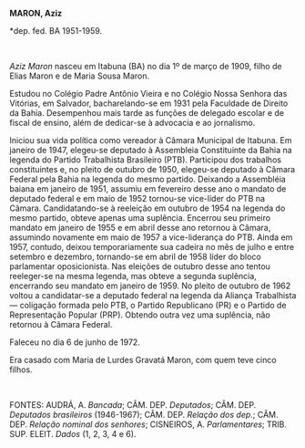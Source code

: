 **MARON, Aziz**

\*dep. fed. BA 1951-1959.

 

*Aziz Maron* nasceu em Itabuna (BA) no dia 1º de março de 1909, filho de
Elias Maron e de Maria Sousa Maron.

Estudou no Colégio Padre Antônio Vieira e no Colégio Nossa Senhora das
Vitórias, em Salvador, bacharelando-se em 1931 pela Faculdade de Direito
da Bahia. Desempenhou mais tarde as funções de delegado escolar e de
fiscal de ensino, além de dedicar-se à advocacia e ao jornalismo.

Iniciou sua vida política como vereador à Câmara Municipal de Itabuna.
Em janeiro de 1947, elegeu-se deputado à Assembleia Constituinte da
Bahia na legenda do Partido Trabalhista Brasileiro (PTB). Participou dos
trabalhos constituintes e, no pleito de outubro de 1950, elegeu-se
deputado à Câmara Federal pela Bahia na legenda do mesmo partido.
Deixando a Assembléia baiana em janeiro de 1951, assumiu em fevereiro
desse ano o mandato de deputado federal e em maio de 1952 tornou-se
vice-líder do PTB na Câmara. Candidatando-se à reeleição em outubro de
1954 na legenda do mesmo partido, obteve apenas uma suplência. Encerrou
seu primeiro mandato em janeiro de 1955 e em abril desse ano retornou à
Câmara, assumindo novamente em maio de 1957 a vice-liderança do PTB.
Ainda em 1957, contudo, deixou temporariamente sua cadeira no mês de
julho e entre setembro e dezembro, tornando-se em abril de 1958 líder do
bloco parlamentar oposicionista. Nas eleições de outubro desse ano
tentou reeleger-se na mesma legenda, mas obteve a segunda suplência,
encerrando seu mandato em janeiro de 1959. No pleito de outubro de 1962
voltou a candidatar-se a deputado federal na legenda da Aliança
Trabalhista — coligação formada pelo PTB, o Partido Republicano (PR) e o
Partido de Representação Popular (PRP). Obtendo outra vez uma suplência,
não retornou à Câmara Federal.

Faleceu no dia 6 de junho de 1972.

Era casado com Maria de Lurdes Gravatá Maron, com quem teve cinco
filhos.

 

FONTES: AUDRÁ, A. *Bancada*; CÂM. DEP. *Deputados*; CÂM. DEP.
*Deputados* *brasileiros* (1946-1967); CÂM. DEP. *Relação dos dep*.;
CÂM. DEP. *Relação nominal dos senhores*; CISNEIROS, A. *Parlamentares*;
TRIB. SUP. ELEIT. *Dados* (1, 2, 3, 4 e 6).

 
